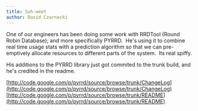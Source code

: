 ```yaml
---
title: Suh-weet
author: David Czarnecki
---
```

One of our engineers has been doing some work with RRDTool (Round Robin Database); and more specifically PYRRD.  He's using it to combine real time usage stats with a prediction algorithm so that we can pre-emptively allocate resources to different parts of the system.  Its real spiffy.

 His additions to the PYRRD library just got commited to the trunk build, and he's credited in the readme.

 [http://code.google.com/p/pyrrd/source/browse/trunk/ChangeLog](http://code.google.com/p/pyrrd/source/browse/trunk/ChangeLog)
 [http://code.google.com/p/pyrrd/source/browse/trunk/README](http://code.google.com/p/pyrrd/source/browse/trunk/README)

